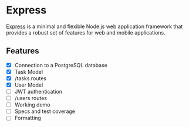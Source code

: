 # Express
[Express](https://github.com/expressjs/express) is a minimal and flexible Node.js web application framework that provides a robust set of features for web and mobile applications.

## Features
- [x] Connection to a PostgreSQL database
- [x] Task Model
- [x] /tasks routes
- [x] User Model
- [ ] JWT authentication
- [ ] /users routes
- [ ] Working demo
- [ ] Specs and test coverage
- [ ] Formatting

